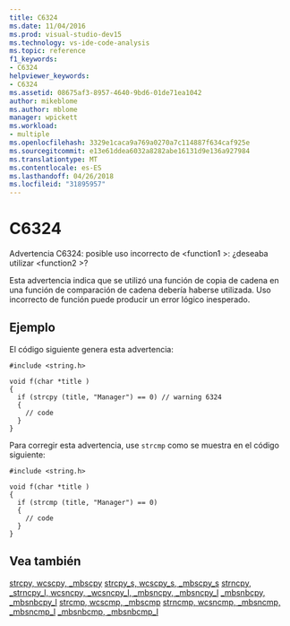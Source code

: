 ```yaml
---
title: C6324
ms.date: 11/04/2016
ms.prod: visual-studio-dev15
ms.technology: vs-ide-code-analysis
ms.topic: reference
f1_keywords:
- C6324
helpviewer_keywords:
- C6324
ms.assetid: 08675af3-8957-4640-9bd6-01de71ea1042
author: mikeblome
ms.author: mblome
manager: wpickett
ms.workload:
- multiple
ms.openlocfilehash: 3329e1caca9a769a0270a7c114887f634caf925e
ms.sourcegitcommit: e13e61ddea6032a8282abe16131d9e136a927984
ms.translationtype: MT
ms.contentlocale: es-ES
ms.lasthandoff: 04/26/2018
ms.locfileid: "31895957"
---
```

# <a name="c6324"></a>C6324
Advertencia C6324: posible uso incorrecto de \<function1 >: ¿deseaba utilizar \<function2 >?

 Esta advertencia indica que se utilizó una función de copia de cadena en una función de comparación de cadena debería haberse utilizada. Uso incorrecto de función puede producir un error lógico inesperado.

## <a name="example"></a>Ejemplo
 El código siguiente genera esta advertencia:

```
#include <string.h>

void f(char *title )
{
  if (strcpy (title, "Manager") == 0) // warning 6324
  {
    // code
  }
}
```

 Para corregir esta advertencia, use `strcmp` como se muestra en el código siguiente:

```
#include <string.h>

void f(char *title )
{
  if (strcmp (title, "Manager") == 0)
  {
    // code
  }
}
```

## <a name="see-also"></a>Vea también
 [strcpy, wcscpy, _mbscpy](/cpp/c-runtime-library/reference/strcpy-wcscpy-mbscpy) [strcpy_s, wcscpy_s, _mbscpy_s](/cpp/c-runtime-library/reference/strcpy-s-wcscpy-s-mbscpy-s) [strncpy, _strncpy_l, wcsncpy, _wcsncpy_l, _mbsncpy, _mbsncpy_l](/cpp/c-runtime-library/reference/strncpy-strncpy-l-wcsncpy-wcsncpy-l-mbsncpy-mbsncpy-l) [_mbsnbcpy, _mbsnbcpy_l](/cpp/c-runtime-library/reference/mbsnbcpy-mbsnbcpy-l) [strcmp, wcscmp, _mbscmp](/cpp/c-runtime-library/reference/strcmp-wcscmp-mbscmp) [strncmp, wcsncmp, _mbsncmp, _mbsncmp_l](/cpp/c-runtime-library/reference/strncmp-wcsncmp-mbsncmp-mbsncmp-l) [_mbsnbcmp, _mbsnbcmp_l](/cpp/c-runtime-library/reference/mbsnbcmp-mbsnbcmp-l)